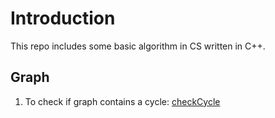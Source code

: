 # Introduction
This repo includes some basic algorithm in CS written in C++.
## Graph
1. To check if graph contains a cycle: [checkCycle](https://github.com/KevinDeng31/DS-Algo-Cplusplus/blob/master/checkCycle.cpp)

